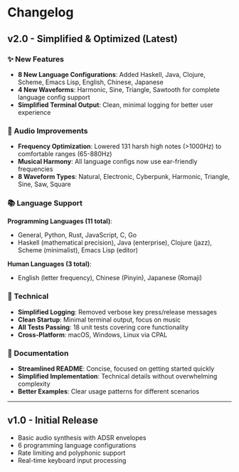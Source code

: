 # Changelog

## v2.0 - Simplified & Optimized (Latest)

### ✨ New Features
- **8 New Language Configurations**: Added Haskell, Java, Clojure, Scheme, Emacs Lisp, English, Chinese, Japanese
- **4 New Waveforms**: Harmonic, Sine, Triangle, Sawtooth for complete language config support
- **Simplified Terminal Output**: Clean, minimal logging for better user experience

### 🎵 Audio Improvements
- **Frequency Optimization**: Lowered 131 harsh high notes (>1000Hz) to comfortable ranges (65-880Hz)
- **Musical Harmony**: All language configs now use ear-friendly frequencies
- **8 Waveform Types**: Natural, Electronic, Cyberpunk, Harmonic, Triangle, Sine, Saw, Square

### 📚 Language Support
**Programming Languages (11 total)**:
- General, Python, Rust, JavaScript, C, Go
- Haskell (mathematical precision), Java (enterprise), Clojure (jazz), Scheme (minimalist), Emacs Lisp (editor)

**Human Languages (3 total)**:
- English (letter frequency), Chinese (Pinyin), Japanese (Romaji)

### 🔧 Technical
- **Simplified Logging**: Removed verbose key press/release messages
- **Clean Startup**: Minimal terminal output, focus on music
- **All Tests Passing**: 18 unit tests covering core functionality
- **Cross-Platform**: macOS, Windows, Linux via CPAL

### 📝 Documentation
- **Streamlined README**: Concise, focused on getting started quickly  
- **Simplified Implementation**: Technical details without overwhelming complexity
- **Better Examples**: Clear usage patterns for different scenarios

---

## v1.0 - Initial Release

- Basic audio synthesis with ADSR envelopes
- 6 programming language configurations
- Rate limiting and polyphonic support
- Real-time keyboard input processing